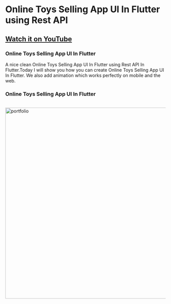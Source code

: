 # Online Toys Selling App UI In Flutter using Rest API

## [Watch it on YouTube](https://youtu.be/KiHrXnBkPAg)

### Online Toys Selling App UI In Flutter

A nice clean Online Toys Selling App UI In Flutter using Rest API In Flutter.Today I will show you how you can create Online Toys Selling App UI In Flutter. We also add animation which works perfectly on mobile and the web.

### Online Toys Selling App UI In Flutter

<br>
<img src="https://user-images.githubusercontent.com/65107679/139588959-0b543a9d-b2e1-490f-9966-87f149276a69.png" alt="portfolio" width="600">
